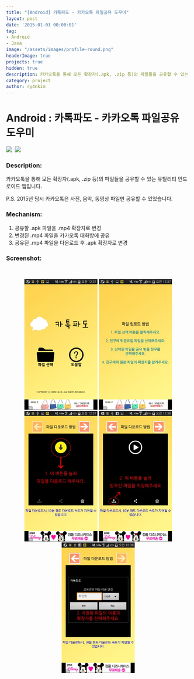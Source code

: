 ```yaml
---
title: "[Android] 카톡파도 - 카카오톡 파일공유 도우미"
layout: post
date: '2015-01-01 00:00:01'
tag:
- Android
- Java
image: "/assets/images/profile-round.png"
headerImage: true
projects: true
hidden: true
description: 카카오톡을 통해 모든 확장자(.apk, .zip 등)의 파일들을 공유할 수 있는 유틸리티 안드로이드 앱입니다.
category: project
author: ry4nkim
---
```


# Android : 카톡파도 - 카카오톡 파일공유 도우미

<p>
  <img src="https://img.shields.io/badge/Android-6bd388?style=flat-square&logo=Android&logoColor=white"/>&nbsp;
  <img src="https://img.shields.io/badge/Java-d33830?style=flat-square&logo=Java&logoColor=white"/>&nbsp;
</p>

### Description:
카카오톡을 통해 모든 확장자(.apk, .zip 등)의 파일들을 공유할 수 있는 유틸리티 안드로이드 앱입니다.

P.S. 2015년 당시 카카오톡은 사진, 음악, 동영상 파일만 공유할 수 있었습니다.

### Mechanism:
1. 공유할 .apk 파일을 .mp4 확장자로 변경
2. 변경된 .mp4 파일을 카카오톡 대화방에 공유
3. 공유된 .mp4 파일을 다운로드 후 .apk 확장자로 변경

### Screenshot:
<br>
<p align="center">
  <img src="/assets/images/android-kakaotalk-file-share-helper/1.jpg" width="200">
  <img src="/assets/images/android-kakaotalk-file-share-helper/2.jpg" width="200">
  <img src="/assets/images/android-kakaotalk-file-share-helper/3.jpg" width="200">
  <img src="/assets/images/android-kakaotalk-file-share-helper/4.jpg" width="200">
  <img src="/assets/images/android-kakaotalk-file-share-helper/5.jpg" width="200">
</p>
<br>